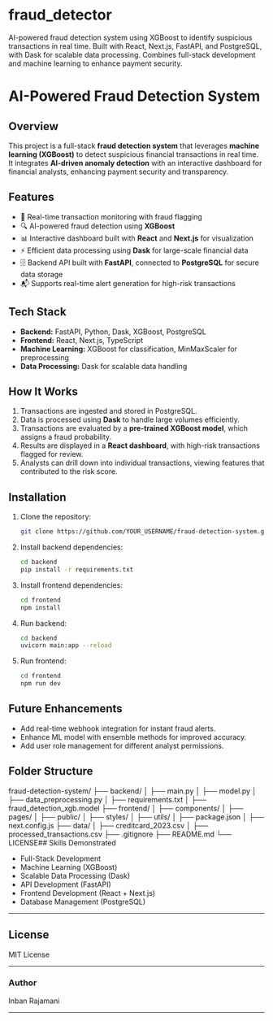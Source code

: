 # fraud_detector
AI-powered fraud detection system using XGBoost to identify suspicious transactions in real time. Built with React, Next.js, FastAPI, and PostgreSQL, with Dask for scalable data processing. Combines full-stack development and machine learning to enhance payment security.


# AI-Powered Fraud Detection System

## Overview
This project is a full-stack **fraud detection system** that leverages **machine learning (XGBoost)** to detect suspicious financial transactions in real time. It integrates **AI-driven anomaly detection** with an interactive dashboard for financial analysts, enhancing payment security and transparency.

## Features
- 🚀 Real-time transaction monitoring with fraud flagging
- 🔍 AI-powered fraud detection using **XGBoost**
- 📊 Interactive dashboard built with **React** and **Next.js** for visualization
- ⚡ Efficient data processing using **Dask** for large-scale financial data
- 🗄️ Backend API built with **FastAPI**, connected to **PostgreSQL** for secure data storage
- 📬 Supports real-time alert generation for high-risk transactions

## Tech Stack
- **Backend:** FastAPI, Python, Dask, XGBoost, PostgreSQL
- **Frontend:** React, Next.js, TypeScript
- **Machine Learning:** XGBoost for classification, MinMaxScaler for preprocessing
- **Data Processing:** Dask for scalable data handling

## How It Works
1. Transactions are ingested and stored in PostgreSQL.
2. Data is processed using **Dask** to handle large volumes efficiently.
3. Transactions are evaluated by a **pre-trained XGBoost model**, which assigns a fraud probability.
4. Results are displayed in a **React dashboard**, with high-risk transactions flagged for review.
5. Analysts can drill down into individual transactions, viewing features that contributed to the risk score.

## Installation
1. Clone the repository:
    ```bash
    git clone https://github.com/YOUR_USERNAME/fraud-detection-system.git
    ```
2. Install backend dependencies:
    ```bash
    cd backend
    pip install -r requirements.txt
    ```
3. Install frontend dependencies:
    ```bash
    cd frontend
    npm install
    ```
4. Run backend:
    ```bash
    cd backend
    uvicorn main:app --reload
    ```
5. Run frontend:
    ```bash
    cd frontend
    npm run dev
    ```

## Future Enhancements
- Add real-time webhook integration for instant fraud alerts.
- Enhance ML model with ensemble methods for improved accuracy.
- Add user role management for different analyst permissions.

## Folder Structure
fraud-detection-system/
├── backend/
│   ├── main.py
│   ├── model.py
│   ├── data_preprocessing.py
│   ├── requirements.txt
│   ├── fraud_detection_xgb.model
├── frontend/
│   ├── components/
│   ├── pages/
│   ├── public/
│   ├── styles/
│   ├── utils/
│   ├── package.json
│   ├── next.config.js
├── data/
│   ├── creditcard_2023.csv
│   ├── processed_transactions.csv
├── .gitignore
├── README.md
└── LICENSE## Skills Demonstrated
- Full-Stack Development
- Machine Learning (XGBoost)
- Scalable Data Processing (Dask)
- API Development (FastAPI)
- Frontend Development (React + Next.js)
- Database Management (PostgreSQL)

---

## License
MIT License

---

### Author
Inban Rajamani

---

